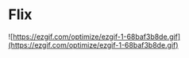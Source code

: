 # Flix

![https://ezgif.com/optimize/ezgif-1-68baf3b8de.gif](https://ezgif.com/optimize/ezgif-1-68baf3b8de.gif)
